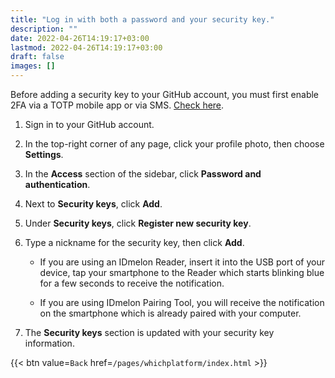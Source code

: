 ```yaml
---
title: "Log in with both a password and your security key."
description: ""
date: 2022-04-26T14:19:17+03:00
lastmod: 2022-04-26T14:19:17+03:00
draft: false
images: []
---
```


Before adding a security key to your GitHub account, you must first enable 2FA via a TOTP mobile app or via SMS. [Check here](https://docs.github.com/en/authentication/securing-your-account-with-two-factor-authentication-2fa/configuring-two-factor-authentication#configuring-two-factor-authentication-using-fido-u2f).  

1. Sign in to your GitHub account.  

2. In the top-right corner of any page, click your profile photo, then choose **Settings**.  

3. In the **Access** section of the sidebar, click **Password and authentication**.  

4. Next to **Security keys**, click **Add**.  

5. Under **Security keys**, click **Register new security key**.  

6. Type a nickname for the security key, then click **Add**.  

    - If you are using an IDmelon Reader, insert it into the USB port of your device, tap your smartphone to the Reader which starts blinking blue for a few seconds to receive the notification.  

    - If you are using IDmelon Pairing Tool, you will receive the notification on the smartphone which is already paired with your computer.  
    
7. The **Security keys** section is updated with your security key information.  

{{< btn value=`Back` href=`/pages/whichplatform/index.html` >}}
